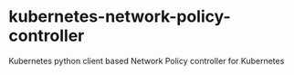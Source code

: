 # kubernetes-network-policy-controller

Kubernetes python client based Network Policy controller for Kubernetes
